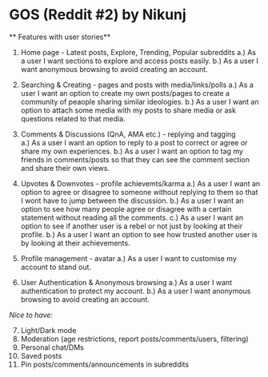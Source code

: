 # GOS (Reddit #2) by Nikunj 

** Features with user stories**
1. Home page - Latest posts, Explore, Trending, Popular subreddits
          a.) As a user I want sections to explore and access posts easily.
          b.) As a user I want anonymous browsing to avoid creating an account.

2. Searching & Creating - pages and posts with media/links/polls
          a.) As a user I want an option to create my own posts/pages to create a community of peaople sharing similar ideologies.
          b.) As a user I want an option to attach some media with my posts to share media or ask questions related to that media.

3. Comments & Discussions (QnA, AMA etc.) - replying and tagging  
          a.) As a user I want an option to reply to a post to correct or agree or share my own experiences.
          b.) As a user I want an option to tag my friends in comments/posts so that they can see the comment section and share their own views.

4. Upvotes & Downvotes - profile achievemts/karma
          a.) As a user I want an option to agree or disagree to someone without replying to them so that I wont have to jump between the discussion.
          b.) As a user I want an option to see how many people agree or disagree with a certain statement without reading all the comments.
          c.) As a user I want an option to see if another user is a rebel or not just by looking at their profile.
          b.) As a user I want an option to see how trusted another user is by looking at their achievements. 

5. Profile management - avatar
          a.) As a user I want to customise my account to stand out.

6. User Authentication & Anonymous browsing 
          a.) As a user I want authentication to protect my account.
          b.) As a user I want anonymous browsing to avoid creating an account.

_Nice to have:_

7. Light/Dark mode
8. Moderation (age restrictions, report posts/comments/users, filtering)
9. Personal chat/DMs
10. Saved posts
11. Pin posts/comments/announcements in subreddits
